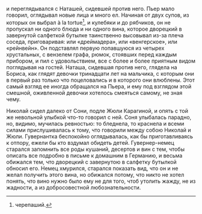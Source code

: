 и переглядывался с Наташей, сидевшей против него. Пьер мало говорил, оглядывал новые лица и много ел. Начиная от двух супов, из которых он выбрал à la tortue[^149], и кулебяки и до рябчиков, он не пропускал ни одного блюда и ни одного вина, которое дворецкий в завернутой салфеткой бутылке таинственно высовывал из-за плеча соседа, приговаривая: или «дреймадера», или «венгерское», или «рейнвейн». Он подставлял первую попавшуюся из четырех хрустальных, с вензелем графа, рюмок, стоявших перед каждым прибором, и пил с удовольствием, все с более и более приятным видом поглядывая на гостей. Наташа, сидевшая против него, глядела на Бориса, как глядят девочки тринадцати лет на мальчика, с которым они в первый раз только что поцеловались и в которого они влюблены. Этот самый взгляд ее иногда обращался на Пьера, и ему под взглядом этой смешной, оживленной девочки хотелось смеяться самому, не зная чему.

Николай сидел далеко от Сони, подле Жюли Карагиной, и опять с той же невольной улыбкой что-то говорил с ней. Соня улыбалась парадно, но, видимо, мучилась ревностью: то бледнела, то краснела и всеми силами прислушивалась к тому, что говорили между собою Николай и Жюли. Гувернантка беспокойно оглядывалась, как бы приготавливаясь к отпору, ежели бы кто вздумал обидеть детей. Гувернер-немец старался запомнить все роды кушаний, десертов и вин с тем, чтобы описать все подробно в письме к домашним в Германию, и весьма обижался тем, что дворецкий с завернутою в салфетку бутылкой обносил его. Немец хмурился, старался показать вид, что он и не желал получить этого вина, но обижался потому, что никто не хотел понять, что вино нужно было ему не для того, чтоб утолить жажду, не из жадности, а из добросовестной любознательности.

</div>

<div class="section">

[^149]: черепаший.